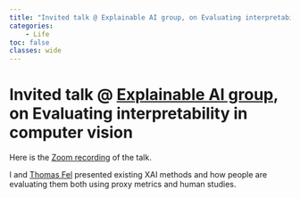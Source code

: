 ```yaml
---
title: "Invited talk @ Explainable AI group, on Evaluating interpretability in computer vision"
categories: 
    - Life
toc: false
classes: wide
---
```


# Invited talk @ [Explainable AI group](https://twitter.com/XAI_Research), on Evaluating interpretability in computer vision

Here is the [Zoom recording](https://ufl.zoom.us/rec/share/Zp7rJcfi_jUrwtkwApjM2XoAf8UsnH7wlaDpyVW_OEH2c8HErdXo8tgJYNMrodBw.KIAGTm-cE1Sfry48?startTime=1648487210000) of the talk.

I and [Thomas Fel](https://scholar.google.com/citations?user=1m5Mlx4AAAAJ&hl=en) presented existing XAI methods and how people are evaluating them both using proxy metrics and human studies.